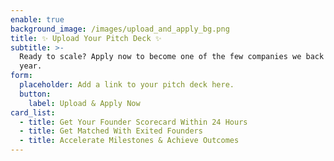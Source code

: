 ```yaml
---
enable: true
background_image: /images/upload_and_apply_bg.png
title: ✨ Upload Your Pitch Deck ✨
subtitle: >-
  Ready to scale? Apply now to become one of the few companies we back each
  year.
form:
  placeholder: Add a link to your pitch deck here.
  button:
    label: Upload & Apply Now
card_list:
  - title: Get Your Founder Scorecard Within 24 Hours
  - title: Get Matched With Exited Founders
  - title: Accelerate Milestones & Achieve Outcomes
---
```


